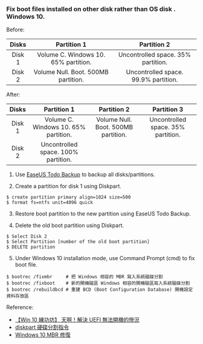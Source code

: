 ### Fix boot files installed on other disk rather than OS disk . Windows 10.

Before:

|  Disks |              Partition 1             |              Partition 2             |
|:------:|:------------------------------------:|:------------------------------------:|
| Disk 1 | Volume C. Windows 10. 65% partition. | Uncontrolled space. 35% partition.   |
| Disk 2 | Volume Null. Boot. 500MB partition.  | Uncontrolled space. 99.9% partition. |

After:

|  Disks |              Partition 1             |             Partition 2             |             Partition 3            |
|:------:|:------------------------------------:|:-----------------------------------:|:----------------------------------:|
| Disk 1 | Volume C. Windows 10. 65% partition. | Volume Null. Boot. 500MB partition. | Uncontrolled space. 35% partition. |
| Disk 2 | Uncontrolled space. 100% partition.  |                                     |                                    |

1. Use [EaseUS Todo Backup](https://www.easeus.com/backup-software/) to backup all disks/partitions.

2. Create a partition for disk 1 using Diskpart.

```windows
$ create partition primary align=1024 size=500
$ format fs=ntfs unit=4096 quick
```

3. Restore boot partition to the new partition using EaseUS Todo Backup.

4. Delete the old boot partition using Diskpart.

```windows
$ Select Disk 2
$ Select Partition [number of the old boot partition]
$ DELETE partition
```

5. Under Windows 10 installation mode, use Command Prompt (cmd) to fix boot file.

```windows
$ bootrec /fixmbr     # 把 Windows 相容的 MBR 寫入系統磁碟分割
$ bootrec /fixboot    # 新的開機磁區 Windows 相容的開機磁區寫入系統磁碟分割
$ bootrec /rebuildbcd # 重建 BCD (Boot Configuration Database) 開機設定資料存放區
```

Reference:

- [【Win 10 練功坊】 天啊！解決 UEFI 無法開機的慘況](https://www.techbang.com/posts/49377-win-10-practice-workshops-day-solving-misery-uefi-will-not-power-on)
- [diskpart 硬碟分割指令](http://blog.ilc.edu.tw/blog/index.php?op=printView&articleId=505798&blogId=25793)
- [Windows 10 MBR 修復](https://home.gamer.com.tw/creationDetail.php?sn=3339579)
